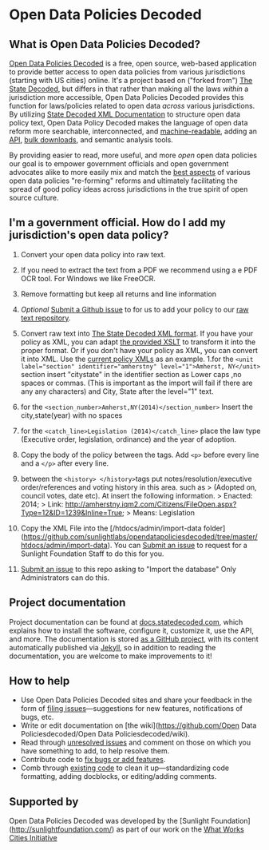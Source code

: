 # Open Data Policies Decoded

## What is Open Data Policies Decoded?
[Open Data Policies Decoded](http://opendatapoliciesdecoded.sunlightfoundation.com/) is a free, open source, web-based application to provide better access to open data policies from various jurisdictions (starting with US cities) online. It's a project based on ("forked from") [The State Decoded](http://www.statedecoded.com/), but differs in that rather than making all the laws _within_ a jurisdiction more accessible, Open Data Policies Decoded provides this function for laws/policies related to open data _across_ various jurisdictions. By utilizing [State Decoded XML Documentation](http://docs.statedecoded.com/xml-format.html) to structure open data policy text, Open Data Policy Decoded makes the language of open data reform more searchable, interconnected, and [machine-readable](http://sunlightfoundation.com/opendataguidelines/#open-formats), adding an [API](http://sunlightfoundation.com/opendataguidelines/#public-apis), [bulk downloads](http://sunlightfoundation.com/opendataguidelines/#bulk-data), and semantic analysis tools. 

By providing easier to read, more useful, and more _open_ open data policies our goal is to empower government officials and open government advocates alike to more easily mix and match the [best aspects](http://sunlightfoundation.com/opendataguidelines/examples/) of various open data policies "re-forming" reforms and ultimately facilitating the spread of good policy ideas across jurisdictions in the true spirit of open source culture. 

## I'm a government official. How do I add my jurisdiction's open data policy?

1. Convert your open data policy into raw text. 
  1. If you need to extract the text from a PDF we recommend using a e PDF OCR tool. For Windows we like FreeOCR.
  2. Remove formatting but keep all returns and line information
  3. *Optional* [Submit a Github issue](https://github.com/sunlightlabs/opendatapoliciesdecoded/issues/new) to for us to add your policy to our [raw text repository](https://github.com/sunlightpolicy/opendata/tree/master/open%20data%20policies%20raw%20text).

2. Convert raw text into [The State Decoded XML format](http://docs.statedecoded.com/xml-format.html). If you have your policy as XML, you can adapt [the provided XSLT](https://github.com/statedecoded/state/blob/master/sample.xsl) to transform it into the proper format. Or if you don't have your policy as XML, you can convert it into XML. Use the [current policy XMLs](https://github.com/sunlightlabs/opendatapoliciesdecoded/tree/master/htdocs/admin/import-data) as an example. 
  1.for the `<unit label="section" identifier="amherstny" level="1">Amherst, NY</unit>` section insert "citystate" in the identifier section as Lower caps ,no spaces or commas. (This is important as the import will fail if there are any any characters) and City, State after the level="1" text. 
  2. for the `<section_number>Amherst,NY(2014)</section_number>` Insert the city,state(year) with no spaces </p>
  3. for the `<catch_line>Legislation (2014)</catch_line>` place the law type (Executive order, legislation, ordinance) and the year of adoption. </p>
  4. Copy the body of the policy between the <text></text> tags. Add `<p>` before every line and a `</p>` after every line. 
  5. between the `<history> </history>`tags put notes/resolution/executive order/references and voting history in this area. such as 
    > (Adopted on, council votes, date etc). At insert the following information. 
    > Enacted: 2014; 
    > Link: http://amherstny.iqm2.com/Citizens/FileOpen.aspx?Type=12&ID=1239&Inline=True;
    > Means: Legislation</p>

3. Copy the XML File into the [/htdocs/admin/import-data folder] (https://github.com/sunlightlabs/opendatapoliciesdecoded/tree/master/htdocs/admin/import-data). You can [Submit an issue](https://github.com/sunlightlabs/opendatapoliciesdecoded/issues/new) to request for a Sunlight Foundation Staff to do this for you. 

4. [Submit an issue](https://github.com/sunlightlabs/opendatapoliciesdecoded/issues/new) to this repo asking to "Import the database" Only Administrators can do this. 

## Project documentation
Project documentation can be found at [docs.statedecoded.com](http://docs.statedecoded.com/), which explains how to install the software, configure it, customize it, use the API, and more. The documentation is stored [as a GitHub project](http://github.com/statedecoded/documentation/), with its content automatically published via [Jekyll](http://jekyllrb.com/), so in addition to reading the documentation, you are welcome to make improvements to it!

## How to help
* Use Open Data Policies Decoded sites and share your feedback in the form of [filing issues](https://github.com/sunlightlabs/opendatapoliciesdecoded/issues)—suggestions for new features, notifications of bugs, etc.
* Write or edit documentation on [the wiki](https://github.com/Open Data Policiesdecoded/Open Data Policiesdecoded/wiki).
* Read through [unresolved issues](https://github.com/sunlightlabs/opendatapoliciesdecoded/issues) and comment on those on which you have something to add, to help resolve them.
* Contribute code to [fix bugs or add features](https://github.com/sunlightlabs/opendatapoliciesdecoded/issues).
* Comb through [existing code](https://github.com/sunlightlabs/opendatapoliciesdecoded) to clean it up—standardizing code formatting, adding docblocks, or editing/adding comments.

## Supported by
 Open Data Policies Decoded was developed by the [Sunlight Foundation] (http://sunlightfoundation.com/) as part of our work on the [What Works Cities Initiative](http://whatworkscities.bloomberg.org/)

